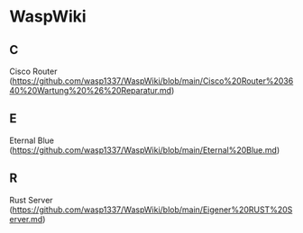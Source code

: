 # WaspWiki
## C
Cisco Router (https://github.com/wasp1337/WaspWiki/blob/main/Cisco%20Router%203640%20Wartung%20%26%20Reparatur.md)
## E
Eternal Blue (https://github.com/wasp1337/WaspWiki/blob/main/Eternal%20Blue.md)
## R
Rust Server (https://github.com/wasp1337/WaspWiki/blob/main/Eigener%20RUST%20Server.md)

